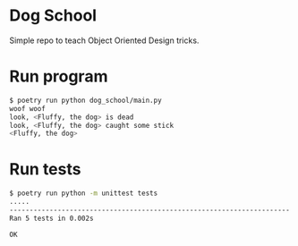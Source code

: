 # Dog School

Simple repo to teach Object Oriented Design tricks.


# Run program

```sh
$ poetry run python dog_school/main.py
woof woof
look, <Fluffy, the dog> is dead
look, <Fluffy, the dog> caught some stick
<Fluffy, the dog>
```

# Run tests

```sh
$ poetry run python -m unittest tests
.....
----------------------------------------------------------------------
Ran 5 tests in 0.002s

OK
```
